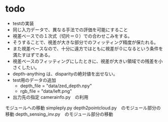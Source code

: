 # todo
- testの実装
- 同じ入力データで、異なる手法での評価を可能にすること
- 視差ベースでの１次式（切片＝０）での合わせこみをする。
- そうすることで、視差が大きな部分でのフィッティング精度が保たれる。
- また視差ベースなので、十分に遠方ではともに視差が０になるという条件を満たすはずである。
- 視差ベースのフィッティングにしたときに、視差が大きい領域での残差を小さくしたい。
- depth-anything は、disparityの絶対値を出せない。
- test用のデータの追加
  - depth_file = "data/zed_depth.npy"
  - rgb_file = "data/left.png"
- 出力先の指定
camerainfo.py　の利用

モジュールへの移動
simpleply.py
depth2pointcloud.py　のモジュール部分の移動
depth_sensing_inv.py　のモジュール部分の移動
